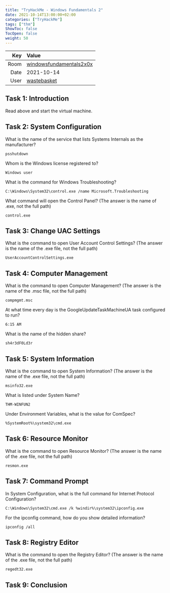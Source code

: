 ```yaml
---
title: "TryHackMe - Windows Fundamentals 2"
date: 2021-10-14T13:00:00+02:00
categories: ["TryHackMe"]
tags: ["thm"]
ShowToc: false
TocOpen: false
weight: 50
---
```


| Key   | Value
| ----: | :--------
| Room  | [windowsfundamentals2x0x](https://tryhackme.com/room/windowsfundamentals2x0x)
| Date  | 2021-10-14
| User  | [wastebasket](https://tryhackme.com/p/wastebasket)

## Task 1: Introduction

Read above and start the virtual machine. 

## Task 2: System Configuration 

What is the name of the service that lists Systems Internals as the manufacturer?

`psshutdown`

Whom is the Windows license registered to?

`Windows user`

What is the command for Windows Troubleshooting?

`C:\Windows\System32\control.exe /name Microsoft.Troubleshooting`

What command will open the Control Panel? (The answer is  the name of .exe, not the full path)

`control.exe`

## Task 3: Change UAC Settings 

What is the command to open User Account Control Settings? (The answer is the name of the .exe file, not the full path)

`UserAccountControlSettings.exe`

## Task 4: Computer Management 

What is the command to open Computer Management? (The answer is the name of the .msc file, not the full path)

`compmgmt.msc`

At what time every day is the GoogleUpdateTaskMachineUA task configured to run?

`6:15 AM`

What is the name of the hidden share?

`sh4r3dF0Ld3r`

## Task 5: System Information 

What is the command to open System Information? (The answer is the name of the .exe file, not the full path)

`msinfo32.exe`

What is listed under System Name?

`THM-WINFUN2`

Under Environment Variables, what is the value for ComSpec?

`%SystemRoot%\system32\cmd.exe`

## Task 6: Resource Monitor 

What is the command to open Resource Monitor? (The answer is the name of the .exe file, not the full path) 

`resmon.exe`

## Task 7: Command Prompt 

In System Configuration, what is the full command for Internet Protocol Configuration?

`C:\Windows\System32\cmd.exe /k %windir%\system32\ipconfig.exe`

For the ipconfig command, how do you show detailed information?

`ipconfig /all`

## Task 8: Registry Editor  

What is the command to open the Registry Editor? (The answer is the name of  the .exe file, not the full path)

`regedt32.exe`

## Task 9: Conclusion 

